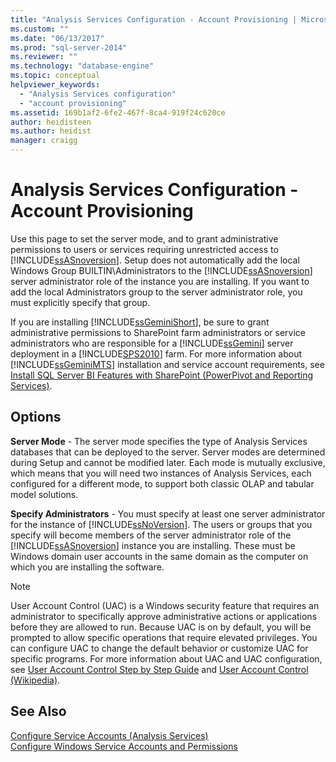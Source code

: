 ```yaml
---
title: "Analysis Services Configuration - Account Provisioning | Microsoft Docs"
ms.custom: ""
ms.date: "06/13/2017"
ms.prod: "sql-server-2014"
ms.reviewer: ""
ms.technology: "database-engine"
ms.topic: conceptual
helpviewer_keywords: 
  - "Analysis Services configuration"
  - "account provisioning"
ms.assetid: 169b1af2-6fe2-467f-8ca4-919f24c620ce
author: heidisteen
ms.author: heidist
manager: craigg
---
```

# Analysis Services Configuration - Account Provisioning
  Use this page to set the server mode, and to grant administrative permissions to users or services requiring unrestricted access to [!INCLUDE[ssASnoversion](../../includes/ssasnoversion-md.md)]. Setup does not automatically add the local Windows Group BUILTIN\Administrators to the [!INCLUDE[ssASnoversion](../../includes/ssasnoversion-md.md)] server administrator role of the instance you are installing. If you want to add the local Administrators group to the server administrator role, you must explicitly specify that group.  
  
 If you are installing [!INCLUDE[ssGeminiShort](../../includes/ssgeminishort-md.md)], be sure to grant administrative permissions to SharePoint farm administrators or service administrators who are responsible for a [!INCLUDE[ssGemini](../../includes/ssgemini-md.md)] server deployment in a [!INCLUDE[SPS2010](../../includes/sps2010-md.md)] farm. For more information about [!INCLUDE[ssGeminiMTS](../../includes/ssgeminimts-md.md)] installation and service account requirements, see [Install SQL Server BI Features with SharePoint &#40;PowerPivot and Reporting Services&#41;](../../../2014/sql-server/install/install-sql-server-bi-features-sharepoint-powerpivot-reporting-services.md).  
  
## Options  
 **Server Mode** - The server mode specifies the type of Analysis Services databases that can be deployed to the server. Server modes are determined during Setup and cannot be modified later. Each mode is mutually exclusive, which means that you will need two instances of Analysis Services, each configured for a different mode, to support both classic OLAP and tabular model solutions.  
  
 **Specify Administrators** - You must specify at least one server administrator for the instance of [!INCLUDE[ssNoVersion](../../includes/ssnoversion-md.md)]. The users or groups that you specify will become members of the server administrator role of the [!INCLUDE[ssASnoversion](../../includes/ssasnoversion-md.md)] instance you are installing. These must be Windows domain user accounts in the same domain as the computer on which you are installing the software.  
  
> [!NOTE]  
>  User Account Control (UAC) is a Windows security feature that requires an administrator to specifically approve administrative actions or applications before they are allowed to run. Because UAC is on by default, you will be prompted to allow specific operations that require elevated privileges. You can configure UAC to change the default behavior or customize UAC for specific programs. For more information about UAC and UAC configuration, see [User Account Control Step by Step Guide](https://go.microsoft.com/fwlink/?linkid=196350) and [User Account Control (Wikipedia)](https://go.microsoft.com/fwlink/?linkid=196351).  
  
## See Also  
 [Configure Service Accounts &#40;Analysis Services&#41;](../../../2014/analysis-services/instances/configure-service-accounts-analysis-services.md)   
 [Configure Windows Service Accounts and Permissions](../../database-engine/configure-windows/configure-windows-service-accounts-and-permissions.md)  
  
  
